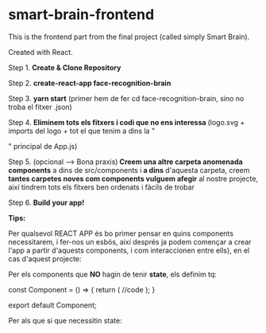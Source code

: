 # smart-brain-frontend

This is the frontend part from the final project (called simply Smart Brain).

Created with React.

Step 1. <b>Create & Clone Repository</b>

Step 2. <b>create-react-app face-recognition-brain</b>

Step 3. <b>yarn start</b> (primer hem de fer cd face-recognition-brain, sino no troba el fitxer .json)

Step 4. <b>Eliminem tots els fitxers i codi que no ens interessa </b>(logo.svg + imports del logo + tot el que tenim a dins la "<div>" principal de App.js)

Step 5. (opcional --> Bona praxis)<b> Creem una altre carpeta anomenada components</b> a dins de src/components i<b> a dins</b> d'aquesta carpeta, creem<b> tantes carpetes noves com components vulguem afegir</b> al nostre projecte, així tindrem tots els fitxers ben ordenats i fàcils de trobar 

Step 6. <b>Build your app!</b>


<b>Tips:</b>

Per qualsevol REACT APP és bo primer pensar en quins components necessitarem, i fer-nos un esbós, així després ja podem començar a crear l'app a partir d'aquests components, i com interaccionen entre ells), en el cas d'aquest projecte:


Per els components que <b>NO</b> hagin de tenir <b>state</b>, els definim tq:

const Component = () => {
    return (
        //code
    );
}

export default Component;



Per als que si que necessitin state:

